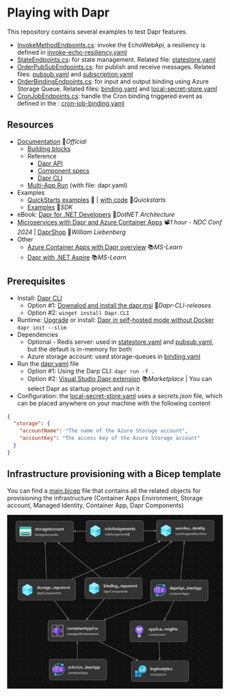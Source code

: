 # Playing with Dapr

This repository contains several examples to test Dapr features.

- [InvokeMethodEndpoints.cs](DaprWebApi/Endpoints/InvokeMethodEndpoints.cs): invoke the EchoWebApi, a resiliency is defined in [invoke-echo-resiliency.yaml](DaprWebApi/dapr-resources/invoke-echo-resiliency.yaml)
- [StateEndpoints.cs](DaprWebApi/Endpoints/StateEndpoints.cs): for state management. Related file: [statestore.yaml](common-resources/statestore.yaml)
- [OrderPubSubEndpoints.cs](DaprWebApi/Endpoints/OrderPubSubEndpoints.cs): for publish and receive messages. Related files: [pubsub.yaml](DaprWebApi/dapr-resources/pubsub.yaml) and [subscription.yaml](DaprWebApi/dapr-resources/subscription.yaml)
- [OrderBindingEndpoints.cs](DaprWebApi/Endpoints/OrderBindingEndpoints.cs): for input and output binding using Azure Storage Queue. Related files: [binding.yaml](DaprWebApi/dapr-resources/binding.yaml) and [local-secret-store.yaml](DaprWebApi/dapr-resources/local-secret-store.yaml)
- [CronJobEndpoints.cs](DaprWebApi/Endpoints/CronJobEndpoints.cs): handle the Cron binding triggered event as defined in the : [cron-job-binding.yaml](DaprWebApi/dapr-resources/cron-job-binding.yaml)

## Resources

- [Documentation](https://docs.dapr.io) 📓*Official*
  - [Building blocks](https://docs.dapr.io/developing-applications/building-blocks)
  - Reference
    - [Dapr API](https://docs.dapr.io/reference/api)
    - [Component specs](https://docs.dapr.io/reference/components-reference)
    - [Dapr CLI](https://docs.dapr.io/reference/cli)
  - [Multi-App Run](https://docs.dapr.io/developing-applications/local-development/multi-app-dapr-run) (with file: dapr.yaml)
- Examples
  - [QuickStarts examples](https://docs.dapr.io/getting-started/quickstarts) 📓 | [with code](https://github.com/dapr/quickstarts) 👤*Quickstarts*
  - [Examples](https://github.com/dapr/dotnet-sdk/tree/master/examples) 👤*SDK*
- eBook: [Dapr for .NET Developers](https://github.com/dotnet-architecture/eBooks/blob/1ed30275281b9060964fcb2a4c363fe7797fe3f3/current/dapr-for-net-developers/Dapr-for-NET-Developers.pdf) 👤*DotNET Architecture*
- [Microservices with Dapr and Azure Container Apps](https://youtu.be/-LeCQvXka9Y) 📽️*1 hour - NDC Conf 2024* | [DaprShop](https://github.com/william-liebenberg/practical-dapr) 👤*William Liebenberg*
- Other
  - [Azure Container Apps with Dapr overview](https://learn.microsoft.com/en-us/azure/container-apps/dapr-overview) 📚*MS-Learn*
  - [Dapr with .NET Aspire](https://learn.microsoft.com/en-us/dotnet/aspire/frameworks/dapr) 📚*MS-Learn*

## Prerequisites

- Install: [Dapr CLI](https://docs.dapr.io/getting-started/install-dapr-cli)
  - Option #1: [Downalod and install the dapr.msi](https://github.com/dapr/cli/releases/latest) 👤*Dapr-CLI-releases*
  - Option #2: `winget install Dapr.CLI`
- Runtime: [Upgrade](https://docs.dapr.io/operations/hosting/self-hosted/self-hosted-upgrade) or install: [Dapr in self-hosted mode without Docker](https://docs.dapr.io/operations/hosting/self-hosted/self-hosted-no-docker) `dapr init --slim`
- Dependencies
  - Optional - Redis server: used in [statestore.yaml](common-resources/statestore.yaml) and [pubsub.yaml](DaprWebApi/dapr-resources/pubsub.yaml), but the default is in-memory for both
  - Azure storage account: used storage-queues in [binding.yaml](DaprWebApi/dapr-resources/binding.yaml)
- Run the [dapr.yaml](dapr.yaml) file
  - Option #1: Using the Darp CLI: `dapr run -f .`
  - Option #2: [Visual Studio Dapr extension](https://marketplace.visualstudio.com/items?itemName=ms-azuretools.vs-dapr) 📚*Marketplace* | You can select Dapr as startup project and run it
- Configuration: the [local-secret-store.yaml](DaprWebApi/dapr-resources/local-secret-store.yaml) uses a *secrets.json* file, which can be placed anywhere on your machine with the following content

```json
{
  "storage": {
    "accountName": "The name of the Azure Storage account",
    "accountKey": "The access key of the Azure Storage account"
  }
}
```

## Infrastructure provisioning with a Bicep template

You can find a [main.bicep](bicep-script/main.bicep) file that contains all the related objects for provisioning the infrastructure (Container Apps Environment, Storage account, Managed Identity, Container App, Dapr Components)

![Bicep template](bicep-script/bicep-infrastructure.JPG)